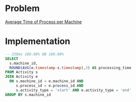 # Problem

[Average Time of Process per Machine](https://leetcode.com/problems/average-time-of-process-per-machine/)

# Implementation

```sql
-- 339ms 100.00% 0B 100.00%
SELECT 
  s.machine_id, 
  ROUND(AVG(e.timestamp-s.timestamp),3) AS processing_time
FROM Activity s 
JOIN Activity e 
  ON s.machine_id = e.machine_id AND
     s.process_id = e.process_id AND
     s.activity_type = 'start' AND e.activity_type = 'end'
GROUP BY s.machine_id     
```
